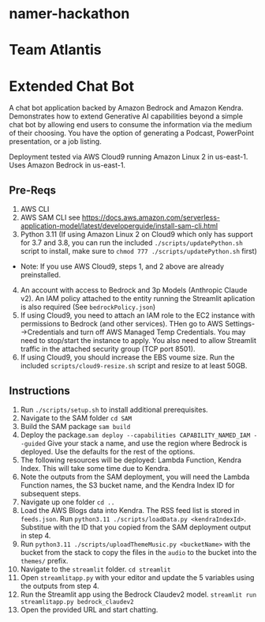 # namer-hackathon
# Team Atlantis
# Extended Chat Bot

A chat bot application backed by Amazon Bedrock and Amazon Kendra.  Demonstrates how to extend Generative AI capabilities beyond a simple chat bot by
allowing end users to consume the information via the medium of their choosing.
You have the option of generating a Podcast, PowerPoint presentation, or a job listing.

Deployment tested via AWS Cloud9 running Amazon Linux 2 in us-east-1.  Uses Amazon Bedrock in us-east-1.

## Pre-Reqs

1. AWS CLI
2. AWS SAM CLI   see https://docs.aws.amazon.com/serverless-application-model/latest/developerguide/install-sam-cli.html
3. Python 3.11 (If using Amazon Linux 2 on Cloud9 which only has support for 3.7 and 3.8, you can run the included `./scripts/updatePython.sh` script to install, make sure to `chmod 777 ./scripts/updatePython.sh` first)
* Note: If you use AWS Cloud9, steps 1, and 2 above are already preinstalled.
4. An account with access to Bedrock and 3p Models (Anthropic Claude v2). An IAM policy attached to the entity running the Streamlit aplication is also required (See `bedrockPolicy.json`)  
5. If using Cloud9, you need to attach an IAM role to the EC2 instance with permissions to Bedrock (and other services). THen go to AWS Settings-->Credentials and turn off AWS Managed Temp Credentials.  You may need to stop/start the instance to apply.  You also need to allow Streamlit traffic in the attached security group (TCP port 8501).
6. If using Cloud9, you should increase the EBS voume size.  Run the included `scripts/cloud9-resize.sh` script and resize to at least 50GB.

## Instructions

1. Run `./scripts/setup.sh` to install additional prerequisites.
2. Navigate to the SAM folder `cd SAM`
3. Build the SAM package `sam build`
4. Deploy the package.`sam deploy --capabilities CAPABILITY_NAMED_IAM --guided`  Give your stack a name, and use the region where Bedrock is deployed.  Use the defaults for the rest of the options.
5. The following resources will be deployed: Lambda Function, Kendra Index.  This will take some time due to Kendra.
6. Note the outputs from the SAM deployment, you will need the Lambda Function names, the S3 bucket name, and the Kendra Index ID for subsequent steps.
7. Navigate up one folder `cd ..`
8. Load the AWS Blogs data into Kendra.  The RSS feed list is stored in `feeds.json`.  Run `python3.11 ./scripts/loadData.py <kendraIndexId>`.  Substitue <kendraIndexId> with the ID that you copied from the SAM deployment output in step 4.
9. Run `python3.11 ./scripts/uploadThemeMusic.py <bucketName>` with the bucket from the stack to copy the files in the `audio` to the bucket into the `themes/` prefix.
10. Navigate to the `streamlit` folder. `cd streamlit`
11. Open `streamlitapp.py` with your editor and update the 5 variables using the outputs from step 4.
12. Run the Streamlit app using the Bedrock Claudev2 model. `streamlit run streamlitapp.py bedrock_claudev2`
13. Open the provided URL and start chatting.
